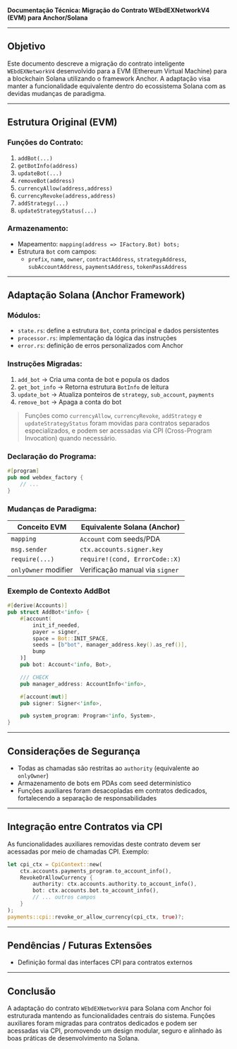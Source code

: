 **Documentação Técnica: Migração do Contrato WEbdEXNetworkV4 (EVM) para Anchor/Solana**

---

## Objetivo
Este documento descreve a migração do contrato inteligente `WEbdEXNetworkV4` desenvolvido para a EVM (Ethereum Virtual Machine) para a blockchain Solana utilizando o framework Anchor. A adaptação visa manter a funcionalidade equivalente dentro do ecossistema Solana com as devidas mudanças de paradigma.

---

## Estrutura Original (EVM)

### Funções do Contrato:
1. `addBot(...)`
2. `getBotInfo(address)`
3. `updateBot(...)`
4. `removeBot(address)`
5. `currencyAllow(address,address)`
6. `currencyRevoke(address,address)`
7. `addStrategy(...)`
8. `updateStrategyStatus(...)`

### Armazenamento:
- Mapeamento: `mapping(address => IFactory.Bot) bots;`
- Estrutura `Bot` com campos:
  - `prefix`, `name`, `owner`, `contractAddress`, `strategyAddress`, `subAccountAddress`, `paymentsAddress`, `tokenPassAddress`

---

## Adaptação Solana (Anchor Framework)

### Módulos:
- `state.rs`: define a estrutura `Bot`, conta principal e dados persistentes
- `processor.rs`: implementação da lógica das instruções
- `error.rs`: definição de erros personalizados com Anchor

### Instruções Migradas:
1. `add_bot`  → Cria uma conta de bot e popula os dados
2. `get_bot_info` → Retorna estrutura `BotInfo` de leitura
3. `update_bot` → Atualiza ponteiros de `strategy`, `sub_account`, `payments`
4. `remove_bot` → Apaga a conta do bot

> Funções como `currencyAllow`, `currencyRevoke`, `addStrategy` e `updateStrategyStatus` foram movidas para contratos separados especializados, e podem ser acessadas via CPI (Cross-Program Invocation) quando necessário.

### Declaração do Programa:
```rust
#[program]
pub mod webdex_factory {
    // ...
}
```

### Mudanças de Paradigma:
| Conceito EVM         | Equivalente Solana (Anchor)                 |
|----------------------|---------------------------------------------|
| `mapping`            | `Account` com seeds/PDA                     |
| `msg.sender`         | `ctx.accounts.signer.key`               |
| `require(...)`       | `require!(cond, ErrorCode::X)`             |
| `onlyOwner` modifier | Verificação manual via `signer`         |

### Exemplo de Contexto AddBot
```rust
#[derive(Accounts)]
pub struct AddBot<'info> {
    #[account(
        init_if_needed,
        payer = signer,
        space = Bot::INIT_SPACE,
        seeds = [b"bot", manager_address.key().as_ref()],
        bump
    )]
    pub bot: Account<'info, Bot>,

    /// CHECK
    pub manager_address: AccountInfo<'info>,

    #[account(mut)]
    pub signer: Signer<'info>,

    pub system_program: Program<'info, System>,
}
```

---

## Considerações de Segurança
- Todas as chamadas são restritas ao `authority` (equivalente ao `onlyOwner`)
- Armazenamento de bots em PDAs com seed determinístico
- Funções auxiliares foram desacopladas em contratos dedicados, fortalecendo a separação de responsabilidades

---

## Integração entre Contratos via CPI
As funcionalidades auxiliares removidas deste contrato devem ser acessadas por meio de chamadas CPI. Exemplo:
```rust
let cpi_ctx = CpiContext::new(
    ctx.accounts.payments_program.to_account_info(),
    RevokeOrAllowCurrency {
        authority: ctx.accounts.authority.to_account_info(),
        bot: ctx.accounts.bot.to_account_info(),
        // ... outros campos
    }
);
payments::cpi::revoke_or_allow_currency(cpi_ctx, true)?;
```

---

## Pendências / Futuras Extensões
- Definição formal das interfaces CPI para contratos externos

---

## Conclusão
A adaptação do contrato `WEbdEXNetworkV4` para Solana com Anchor foi estruturada mantendo as funcionalidades centrais do sistema. Funções auxiliares foram migradas para contratos dedicados e podem ser acessadas via CPI, promovendo um design modular, seguro e alinhado às boas práticas de desenvolvimento na Solana.